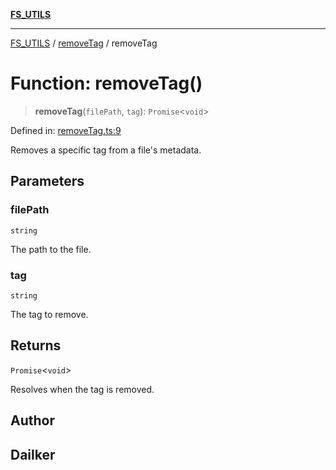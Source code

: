 [**FS_UTILS**](../../README.md)

***

[FS_UTILS](../../README.md) / [removeTag](../README.md) / removeTag

# Function: removeTag()

> **removeTag**(`filePath`, `tag`): `Promise`\<`void`\>

Defined in: [removeTag.ts:9](https://github.com/dailker/everyutil-js/blob/b3e269da55b7d96c15eb37e98c5c4f6b94f05f6f/src/fs/removeTag.ts#L9)

Removes a specific tag from a file's metadata.

## Parameters

### filePath

`string`

The path to the file.

### tag

`string`

The tag to remove.

## Returns

`Promise`\<`void`\>

Resolves when the tag is removed.

## Author

## Dailker

